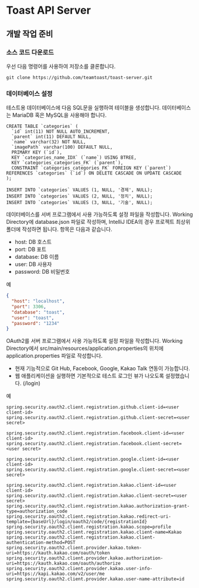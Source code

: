 # Toast API Server
## 개발 작업 준비
### 소스 코드 다운로드
우선 다음 명령어를 사용하여 저장소를 클론합니다. 
```
git clone https://github.com/teamtoast/toast-server.git
```

### 데이터베이스 설정
테스트용 데이터베이스에 다음 SQL문을 실행하여 테이블을 생성합니다. 데이터베이스는 MariaDB 혹은 MySQL을 사용해야 합니다.
```mysql
CREATE TABLE `categories` (
  `id` int(11) NOT NULL AUTO_INCREMENT,
  `parent` int(11) DEFAULT NULL,
  `name` varchar(32) NOT NULL,
  `imagePath` varchar(100) DEFAULT NULL,
  PRIMARY KEY (`id`),
  KEY `categories_name_IDX` (`name`) USING BTREE,
  KEY `categories_categories_FK` (`parent`),
  CONSTRAINT `categories_categories_FK` FOREIGN KEY (`parent`) REFERENCES `categories` (`id`) ON DELETE CASCADE ON UPDATE CASCADE
);

INSERT INTO `categories` VALUES (1, NULL, '경제', NULL);
INSERT INTO `categories` VALUES (2, NULL, '정치', NULL);
INSERT INTO `categories` VALUES (3, NULL, '기술', NULL);

```

데이터베이스를 서버 프로그램에서 사용 가능하도록 설정 파일을 작성합니다. Working Directory에 database.json 파일로 작성하며, IntelliJ IDEA의 경우 프로젝트 최상위 폴더에 작성하면 됩니다.
항목은 다음과 같습니다.

* host: DB 호스트
* port: DB 포트
* database: DB 이름
* user: DB 사용자
* password: DB 비밀번호

예
```json
{
  "host": "localhost",
  "port": 3306,
  "database": "toast",
  "user": "toast",
  "password": "1234"
}

```
OAuth2를 서버 프로그램에서 사용 가능하도록 설정 파일을 작성합니다. Working Directory에서 src/main/resources/application.properties의 위치에 application.properties 파일로 작성합니다.

* 현재 기능적으로 Git Hub, Facebook, Google, Kakao Talk 연동이 가능합니다.
* 웹 애플리케이션을 실행하면 기본적으로 테스트 로그인 뷰가 나오도록 설정했습니다. (/login)

예
```
spring.security.oauth2.client.registration.github.client-id=<user client-id>
spring.security.oauth2.client.registration.github.client-secret=<user secret>

spring.security.oauth2.client.registration.facebook.client-id=<user client-id>
spring.security.oauth2.client.registration.facebook.client-secret=<user secret>

spring.security.oauth2.client.registration.google.client-id=<user client-id>
spring.security.oauth2.client.registration.google.client-secret=<user secret>

spring.security.oauth2.client.registration.kakao.client-id=<user client-id>
spring.security.oauth2.client.registration.kakao.client-secret=<user secret>
spring.security.oauth2.client.registration.kakao.authorization-grant-type=authorization_code
spring.security.oauth2.client.registration.kakao.redirect-uri-template={baseUrl}/login/oauth2/code/{registrationId}
spring.security.oauth2.client.registration.kakao.scope=profile
spring.security.oauth2.client.registration.kakao.client-name=Kakao
spring.security.oauth2.client.registration.kakao.client-authentication-method=POST
spring.security.oauth2.client.provider.kakao.token-uri=https://kauth.kakao.com/oauth/token
spring.security.oauth2.client.provider.kakao.authorization-uri=https://kauth.kakao.com/oauth/authorize
spring.security.oauth2.client.provider.kakao.user-info-uri=https://kapi.kakao.com/v2/user/me
spring.security.oauth2.client.provider.kakao.user-name-attribute=id
```